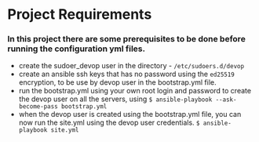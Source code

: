 # Project Requirements #

### In this project there are some prerequisites to be done before running the configuration yml files. ###

- create the sudoer_devop user in the directory - `/etc/sudoers.d/devop`
- create an ansible ssh keys that has no password using the `ed25519` encryption, to be use by devop user in the bootstrap.yml file.
- run the bootstrap.yml using your own root login and password to create the devop user on all the servers, using `$ ansible-playbook --ask-become-pass bootstrap.yml`
- when the devop user is created using the bootstrap.yml file, you can now run the site.yml using the devop user credentials. `$ ansible-playbook site.yml`